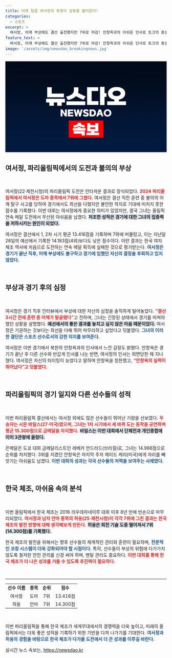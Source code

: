 ```yaml
---
title: 어깨 탈골 여서정의 투혼이 감동을 불러온다!
categories:
  - 스포츠
excerpt: >
  여서정, 어깨 부상에도 결선 출전했지만 7위로 마감! 안창옥과의 아쉬운 인사로 토크의 중심에 서게 된 사건의 전말을 공개합니다. 메달 획득의 꿈은 수포로, 이번 대회의 피날레를 장식한 시몬 바일스의 활약까지! 클릭해서 자세한 이야기를 확인해보세요!
feature_text: >
  여서정, 어깨 부상에도 결선 출전했지만 7위로 마감! 안창옥과의 아쉬운 인사로 토크의 중심에 서게 된 사건의 전말을 공개합니다. 메달 획득의 꿈은 수포로, 이번 대회의 피날레를 장식한 시몬 바일스의 활약까지! 클릭해서 자세한 이야기를 확인해보세요!
image: '/assets/img/newsdao_breakingnews.jpg'
---
```


<p><img src="/assets/img/newsdao_breakingnews.jpg" alt="cryptoinkorea 속보" /></p>

<h2 data-ke-size="size26">여서정, 파리올림픽에서의 도전과 불의의 부상</h2>

<p data-ke-size="size16">&nbsp;</p>

<p>여서정(22·제천시청)의 파리올림픽 도전은 안타까운 결과로 장식되었다. <b><span style="color: #ee2323;">2024 파리올림픽에서 여서정은 도마 종목에서 7위에 그쳤다.</span></b> 여서정은 결선 직전 훈련 중 불의의 어깨 탈구 사고를 당하여 경기에서도 최선을 다했지만 불안한 착지로 기대에 미치지 못한 점수를 기록했다. 이번 대회는 여서정에게 중요한 의미가 있었지만, 결국 그녀는 올림픽 연속 메달 도전에서 무산된 아쉬움을 남겼다. <b><span style="background-color: #21538527;">저조한 성적은 경기에 대한 그녀의 집중력을 저하시키는 원인이 되었다.</span></b> </p>

<p>여서정은 결선에서 1, 2차 시기 평균 13.416점을 기록하며 7위에 머물렀고, 이는 지난달 28일의 예선에서 기록한 14.183점(4위)보다도 낮은 점수이다. 이런 결과는 한국 여자 체조 역사에 처음으로 도전하는 연속 메달 획득에 실패한 것으로 평가받는다. <b><span style="color: #1a5490;">여서정은 경기가 끝난 직후, 어깨 부상에도 불구하고 경기에 임했던 자신의 결정을 후회하고 있지 않았다.</span></b></p>

<p data-ke-size="size16">&nbsp;</p>

<h2 data-ke-size="size26">부상과 경기 후의 심정</h2>

<p data-ke-size="size16">&nbsp;</p>

<p>여서정은 경기 직후 인터뷰에서 부상에 대한 자신의 심정을 솔직하게 털어놓았다. <b><span style="color: #ee2323;">“결선 3시간 전에 훈련 중 어깨가 탈골됐다”</span></b>고 전하며, 그녀는 긴장된 상태에서 경기를 마쳐야 했던 상황을 설명했다. <b><span style="background-color: #21538527;">예선에서의 좋은 결과를 놓치고 싶지 않은 마음 때문이었다.</span></b> 여서정은 기권하는 것보다는 최선을 다해 뛰어 마무리하고 싶었다고 덧붙였다. <b><span style="color: #1a5490;">그녀의 이러한 결단은 스포츠 선수로서의 강한 의지를 보여준다.</span></b></p>

<p>여서정은 이번 경기에서 북한의 안창옥과의 인사에서 느낀 감정도 밝혔다. 안창옥은 경기가 끝난 후 다른 선수와 반갑게 인사를 나눈 반면, 여서정의 인사는 외면당한 채 지나쳤다. 여서정은 자신의 타이밍이 늦었다고 말하며 안창옥을 칭찬했고, <b><span style="color: #ee2323;">“안창옥의 실력이 뛰어났다”고 덧붙였다.</span></b></p>

<p data-ke-size="size16">&nbsp;</p>

<h2 data-ke-size="size26">파리올림픽의 경기 일지와 다른 선수들의 성적</h2>

<p data-ke-size="size16">&nbsp;</p>

<p>이번 파리올림픽 결선에서는 여서정 외에도 많은 선수들이 뛰어난 기량을 선보였다. <b><span style="color: #ee2323;">우승자는 시몬 바일스(27·미국)였으며, 그녀는 1차 시기에서 세 바퀴 도는 동작을 공연하며 평균 15.300점으로 금메달을 차지했다.</span></b> <b><span style="background-color: #21538527;">바일스는 이번 대회에서 단체전과 개인종합에 이어 3관왕에 올랐다.</span></b> </p>

<p>은메달은 도쿄 대회 금메달리스트인 레베카 안드라드(브라질)로, 그녀는 14.966점으로 순위를 차지했다. 3위를 지켰던 안창옥은 마지막 주자 제이드 케리(미국)에게 자리를 빼앗기는 아쉬움도 남겼다. <b><span style="color: #1a5490;">이번 대회의 성과는 각국 선수들의 저력을 보여주는 사례였다.</span></b></p>

<p data-ke-size="size16">&nbsp;</p>

<h2 data-ke-size="size26">한국 체조, 아쉬움 속의 분석</h2>

<p data-ke-size="size16">&nbsp;</p>

<p>이번 올림픽에서 한국 체조는 2016 리우데자네이루 대회 이후 8년 만에 빈손으로 마무리되었다. <b><span style="color: #ee2323;">여서정과 남자 안마 종목의 허웅(25·제천시청)이 각각 7위에 그친 결과는 한국 체조의 발전 방향에 대해 생각해보게 만든다.</span></b> <b><span style="background-color: #21538527;">허웅은 회전 기술 도중 떨어져서 7위(14.300점)를 기록했다.</span></b> </p>

<p>한국 체조의 발전을 위해서는 향후 선수들의 체계적인 관리와 훈련이 필요하며, <b><span style="color: #1a5490;">전문적인 코칭 시스템이 더욱 강화되어야 할 시점이다.</span></b> 특히, 선수들이 부상의 위험에 다가가지 않도록 철저한 안전 관리를 신경 써야 하며, 멘탈 관리도 중요하다. <b><span style="color: #ee2323;">이번 대회를 통해 한국 체조가 더 나은 성과를 거둘 수 있도록 추진력이 필요하다.</span></b></p>

<p data-ke-size="size16">&nbsp;</p>

<hr>

<table style="width: 100%; border-collapse: collapse; border: none;">
  <tbody>
    <tr>
      <td style="text-align: center; height: 17px;"><b>선수 이름</b></td>
      <td style="text-align: center; height: 17px;"><b>종목</b></td>
      <td style="text-align: center; height: 17px;"><b>순위</b></td>
      <td style="text-align: center; height: 17px;"><b>점수</b></td>
    </tr>
    <tr>
      <td style="text-align: center; height: 17px;">여서정</td>
      <td style="text-align: center; height: 17px;">도마</td>
      <td style="text-align: center; height: 17px;">7위</td>
      <td style="text-align: center; height: 17px;">13.416점</td>
    </tr>
    <tr>
      <td style="text-align: center; height: 17px;">허웅</td>
      <td style="text-align: center; height: 17px;">안마</td>
      <td style="text-align: center; height: 17px;">7위</td>
      <td style="text-align: center; height: 17px;">14.300점</td>
    </tr>
  </tbody>
</table>

<p data-ke-size="size16">&nbsp;</p>

<p>이번 파리올림픽을 통해 한국 체조가 세계무대에서의 경쟁력을 더욱 높이고, 미래의 올림픽에서는 더욱 좋은 성적을 기록하기 위한 기반을 다져 나가기를 기대한다. <b><span style="color: #1a5490;">여서정과 허웅의 경험을 바탕으로 한국 체조가 다가올 도전에서 더 큰 성과를 이루길 바란다.</span></b></p>
실시간 뉴스 속보는, <a href="https://newsdao.kr" rel="dofollow">https://newsdao.kr</a>


